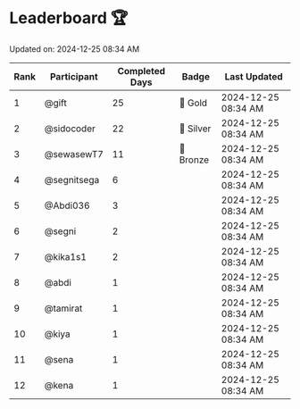 # Leaderboard 🏆

Updated on: 2024-12-25 08:34 AM

| Rank | Participant       | Completed Days | Badge      | Last Updated         |
|------|-------------------|----------------|------------|----------------------|
| 1    | @gift             | 25             | 🏅 Gold     | 2024-12-25 08:34 AM |
| 2    | @sidocoder        | 22             | 🥈 Silver   | 2024-12-25 08:34 AM |
| 3    | @sewasewT7        | 11             | 🥉 Bronze   | 2024-12-25 08:34 AM |
| 4    | @segnitsega       | 6              |            | 2024-12-25 08:34 AM |
| 5    | @Abdi036          | 3              |            | 2024-12-25 08:34 AM |
| 6    | @segni            | 2              |            | 2024-12-25 08:34 AM |
| 7    | @kika1s1          | 2              |            | 2024-12-25 08:34 AM |
| 8    | @abdi             | 1              |            | 2024-12-25 08:34 AM |
| 9    | @tamirat          | 1              |            | 2024-12-25 08:34 AM |
| 10   | @kiya             | 1              |            | 2024-12-25 08:34 AM |
| 11   | @sena             | 1              |            | 2024-12-25 08:34 AM |
| 12   | @kena             | 1              |            | 2024-12-25 08:34 AM |
